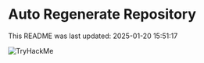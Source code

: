 # Auto Regenerate Repository

This README was last updated: 2025-01-20 15:51:17

 ![TryHackMe](https://tryhackme.com/badge/533634)